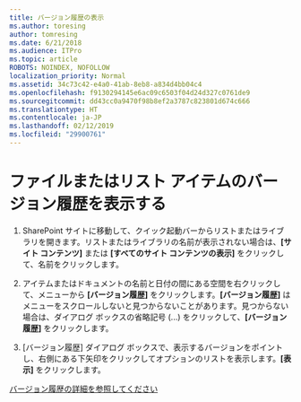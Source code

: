 ```yaml
---
title: バージョン履歴の表示
ms.author: toresing
author: tomresing
ms.date: 6/21/2018
ms.audience: ITPro
ms.topic: article
ROBOTS: NOINDEX, NOFOLLOW
localization_priority: Normal
ms.assetid: 34c73c42-e4a0-41ab-8eb8-a834d4bb04c4
ms.openlocfilehash: f9130294145e6ac09c6503f04d24d327c0761de9
ms.sourcegitcommit: dd43cc0a9470f98b8ef2a3787c823801d674c666
ms.translationtype: HT
ms.contentlocale: ja-JP
ms.lasthandoff: 02/12/2019
ms.locfileid: "29900761"
---
```

# <a name="view-version-history-of-a-file-or-list-item"></a>ファイルまたはリスト アイテムのバージョン履歴を表示する

1. SharePoint サイトに移動して、クイック起動バーからリストまたはライブラリを開きます。リストまたはライブラリの名前が表示されない場合は、**[サイト コンテンツ]** または **[すべてのサイト コンテンツの表示]** をクリックして、名前をクリックします。
    
2. アイテムまたはドキュメントの名前と日付の間にある空間を右クリックして、メニューから **[バージョン履歴]** をクリックします。**[バージョン履歴]** はメニューをスクロールしないと見つからないことがあります。見つからない場合は、ダイアログ ボックスの省略記号 (...) をクリックして、**[バージョン履歴]** をクリックします。
    
3. [バージョン履歴] ダイアログ ボックスで、表示するバージョンをポイントし、右側にある下矢印をクリックしてオプションのリストを表示します。**[表示]** をクリックします。
    
[バージョン履歴の詳細を参照してください](https://go.microsoft.com/fwlink/?linkid=875709)
  

